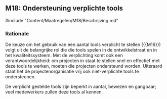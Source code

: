 ## M18: Ondersteuning verplichte tools

#include "Content/Maatregelen/M18/Beschrijving.md"

### Rationale

De keuze om het gebruik van een aantal tools verplicht te stellen ({{M16}}) volgt uit de belangrijke rol die die tools spelen in de ontwikkelstraat en in het kwaliteitssysteem. Met de verplichting komt ook een verantwoordelijkheid: om projecten in staat te stellen snel en effectief met deze tools te werken, moeten die projecten ondersteund worden. Uiteraard staat het de projectenorganisatie vrij ook niet-verplichte tools te ondersteunen.

De verplicht gestelde tools zijn beperkt in aantal, bewezen en gangbaar; veel medewerkers zullen deze tools al kennen.
